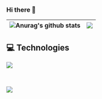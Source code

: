 ### Hi there 👋

| <img align="center" src="https://github-readme-stats.vercel.app/api?username=maciekt07&show_icons=true&theme=tokyonight" alt="Anurag's github stats" /> |<img align="center" src="https://github-readme-stats.vercel.app/api/top-langs/?username=maciekt07&layout=compact&theme=tokyonight&langs_count=4" />|
| ------------- | ------------- |

## 💻 Technologies

 <a href="https://skillicons.dev">
    <img src="https://skillicons.dev/icons?i=js,ts,react,vite,vscode,git,github,css,sass,styledcomponents,materialui,supabase,figma,blender," />
  </a>

<br/><br/>
<a href="https://www.buymeacoffee.com/maciekt07" target="_blank">
 <img src="https://img.buymeacoffee.com/button-api/?text=Buy me a coffee&emoji=&slug=maciekt07&button_colour=1a1b27&font_colour=ffffff&font_family=Lato&outline_colour=ffffff&coffee_colour=FFDD00"></a>
</a>

